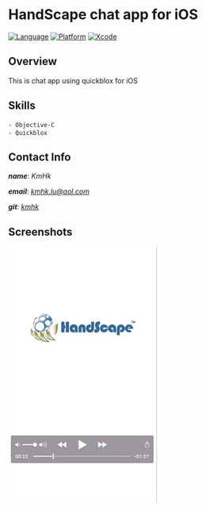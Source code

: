 # HandScape chat app for iOS

[![Language](https://img.shields.io/badge/language-Objective--C-yellow.svg?style=flat)]()
[![Platform](https://img.shields.io/badge/platform-%3C%3D%20iOS%207.0-lightgrey.svg?style=flat)]()
[![Xcode](https://img.shields.io/badge/Xcode-7.3-blue.svg?style=flat)]()


## Overview

This is chat app using quickblox for iOS


## Skills
    - Objective-C
    - Quickblox


## Contact Info

**_name_**:		_KmHk_

**_email_**:	[_kmhk.lu@aol.com_](mailto:kmhk.lu@aol.com)

**_git_**:		[_kmhk_](https://github.com/kmhk)


## Screenshots

[![video](video_thumb.jpg)](https://www.dropbox.com/s/xzsazjnvh4tnm86/Quickblox_ChatVideo.mov?dl=0)
